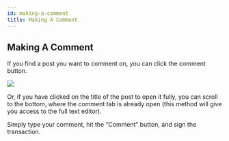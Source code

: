 ```yaml
---
id: making-a-comment
title: Making A Comment
---
```

## Making A Comment
If you find a post you want to comment on, you can click the comment button.

![](https://media.discordapp.net/attachments/893485384154095640/963462207411191808/image9.png)

Or, if you have clicked on the title of the post to open it fully, you can scroll to the bottom, 
where the comment tab is already open (this method will give you access to the full text editor).

Simply type your comment, hit the “Comment” button, and sign the transaction.
